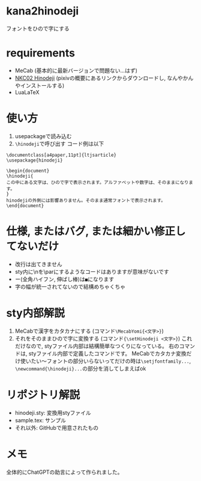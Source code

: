 # kana2hinodeji
フォントをひので字にする

# requirements
* MeCab (基本的に最新バージョンで問題ない...はず)
* [NKC02 Hinodeji](https://www.pixiv.net/artworks/20528558) (pixivの概要にあるリンクからダウンロードし, なんやかんやインストールする)
* LuaLaTeX

# 使い方
1. usepackageで読み込む
2. `\hinodeji`で呼び出す
コード例は以下
```lualatex
\documentclass[a4paper,11pt]{ltjsarticle}
\usepackage{hinodeji}

\begin{document}
\hinodeji{
この中にある文字は、ひので字で表示されます。アルファベットや数字は、そのままになります。
}
hinodejiの外側には影響ありません。そのまま通常フォントで表示されます。
\end{document}
```

# 仕様, またはバグ, または細かい修正してないだけ
* 改行は出てきません
* sty内に\nを\parにするようなコードはありますが意味がないです
* ー(全角ハイフン, 伸ばし棒)は`■`になります
* 字の幅が統一されてないので結構めちゃくちゃ

# sty内部解説
1. MeCabで漢字をカタカナにする (コマンド`\MecabYomi{<文字>}`)
2. それをそのままひので字に変換する (コマンド`{\setHinodeji <文字>}`)
これだけなので, styファイル内部は結構簡単なつくりになっている。
右のコマンドは, styファイル内部で定義したコマンドです。
MeCabでカタカナ変換だけ使いたい〜フォントの部分いらないってだけの時は`\setjfontfamily...`, `\newcommand{\hinodeji}...`の部分を消してしまえばok

# リポジトリ解説
* hinodeji.sty: 変換用styファイル
* sample.tex: サンプル
* それ以外: GitHubで用意されたもの

# メモ
全体的にChatGPTの助言によって作られました。
